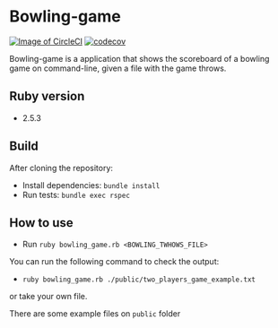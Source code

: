 # Bowling-game

[![Image of CircleCI](https://circleci.com/gh/lucdelrio/bowling-game/tree/master.svg?style=svg)](https://circleci.com/gh/lucdelrio/bowling-game) [![codecov](https://codecov.io/gh/lucdelrio/bowling-game/branch/master/graph/badge.svg)](https://codecov.io/gh/lucdelrio/bowling-game)

Bowling-game is a application that shows the scoreboard of a bowling game on command-line, given a file with the game throws.

## Ruby version

* 2.5.3

## Build

After cloning the repository:

* Install dependencies: `bundle install`
* Run tests: `bundle exec rspec`

## How to use

* Run `ruby bowling_game.rb <BOWLING_TWHOWS_FILE>`

You can run the following command to check the output:

* `ruby bowling_game.rb ./public/two_players_game_example.txt`

or take your own file.

There are some example files on `public` folder
